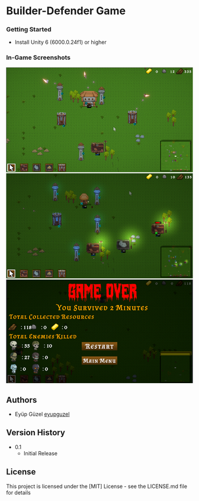 # Builder-Defender Game
### Getting Started

* Install Unity 6 (6000.0.24f1) or higher


### In-Game Screenshots

<img src="Images/Ss_3.png" alt="Screenshot 1" width="960" /> <img src="Images/Ss_2.png" alt="Screenshot 2" width="960" />  <img src="Images/Ss_1.png" alt="Screenshot 3" width="960" />

## Authors

* Eyüp Güzel  [eyupguzel](https://github.com/eyupguzel)

## Version History
* 0.1
    * Initial Release

## License

This project is licensed under the [MIT] License - see the LICENSE.md file for details
